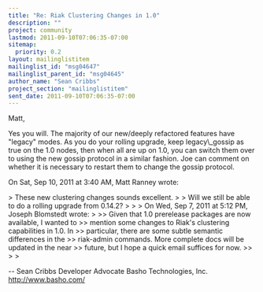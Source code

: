 ```yaml
---
title: "Re: Riak Clustering Changes in 1.0"
description: ""
project: community
lastmod: 2011-09-10T07:06:35-07:00
sitemap:
  priority: 0.2
layout: mailinglistitem
mailinglist_id: "msg04647"
mailinglist_parent_id: "msg04645"
author_name: "Sean Cribbs"
project_section: "mailinglistitem"
sent_date: 2011-09-10T07:06:35-07:00
---
```



Matt,

Yes you will. The majority of our new/deeply refactored features have
"legacy" modes. As you do your rolling upgrade, keep legacy\\_gossip as true
on the 1.0 nodes, then when all are up on 1.0, you can switch them over to
using the new gossip protocol in a similar fashion. Joe can comment on
whether it is necessary to restart them to change the gossip protocol.

On Sat, Sep 10, 2011 at 3:40 AM, Matt Ranney  wrote:

&gt; These new clustering changes sounds excellent.
&gt;
&gt; Will we still be able to do a rolling upgrade from 0.14.2?
&gt;
&gt;
&gt; On Wed, Sep 7, 2011 at 5:12 PM, Joseph Blomstedt  wrote:
&gt;
&gt;&gt; Given that 1.0 prerelease packages are now available, I wanted to
&gt;&gt; mention some changes to Riak's clustering capabilities in 1.0. In
&gt;&gt; particular, there are some subtle semantic differences in the
&gt;&gt; riak-admin commands. More complete docs will be updated in the near
&gt;&gt; future, but I hope a quick email suffices for now.
&gt;&gt;
&gt;
&gt;

-- 
Sean Cribbs 
Developer Advocate
Basho Technologies, Inc.
http://www.basho.com/
